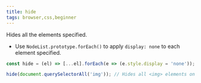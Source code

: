 ```yaml
---
title: hide
tags: browser,css,beginner
---
```


Hides all the elements specified.

- Use `NodeList.prototype.forEach()` to apply `display: none` to each element specified.

```js
const hide = (el) => [...el].forEach(e => (e.style.display = 'none'));
```

```js
hide(document.querySelectorAll('img')); // Hides all <img> elements on the page
```
